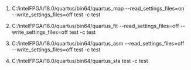 1. C:/intelFPGA/18.0/quartus/bin64/quartus_map  --read_settings_files=on --write_settings_files=off test -c test

2. C:/intelFPGA/18.0/quartus/bin64/quartus_fit --read_settings_files=off --write_settings_files=off test -c test

3. C:/intelFPGA/18.0/quartus/bin64/quartus_asm --read_settings_files=off --write_settings_files=off test -c test

4. C:/intelFPGA/18.0/quartus/bin64/quartus_sta test -c test